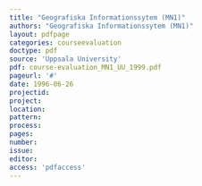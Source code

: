 ```yaml
---
title: "Geografiska Informationssytem (MN1)"
authors: "Geografiska Informationssytem (MN1)"
layout: pdfpage
categories: courseevaluation
doctype: pdf
source: 'Uppsala University'
pdf: course-evaluation_MN1_UU_1999.pdf
pageurl: '#'
date: 1996-06-26
projectid:
project:
location:
pattern:
process:
pages:
number:
issue:
editor:
access: 'pdfaccess'
---
```

